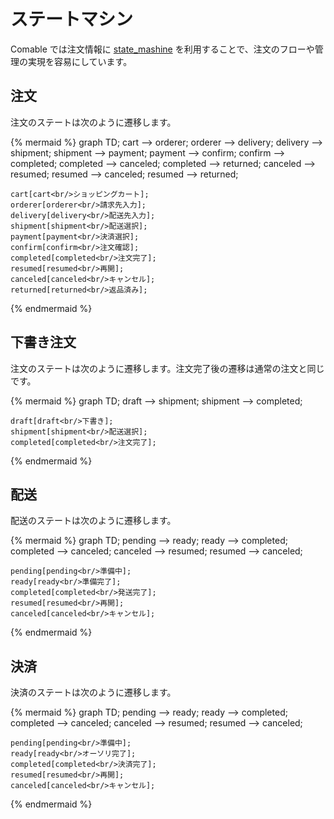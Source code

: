 # ステートマシン

Comable では注文情報に [state_mashine](https://github.com/pluginaweek/state_machine) を利用することで、注文のフローや管理の実現を容易にしています。

## 注文

注文のステートは次のように遷移します。

{% mermaid %}
graph TD;
    cart --> orderer;
    orderer --> delivery;
    delivery --> shipment;
    shipment --> payment;
    payment --> confirm;
    confirm --> completed;
    completed --> canceled;
    completed --> returned;
    canceled --> resumed;
    resumed --> canceled;
    resumed --> returned;

    cart[cart<br/>ショッピングカート];
    orderer[orderer<br/>請求先入力];
    delivery[delivery<br/>配送先入力];
    shipment[shipment<br/>配送選択];
    payment[payment<br/>決済選択];
    confirm[confirm<br/>注文確認];
    completed[completed<br/>注文完了];
    resumed[resumed<br/>再開];
    canceled[canceled<br/>キャンセル];
    returned[returned<br/>返品済み];
{% endmermaid %}

## 下書き注文

注文のステートは次のように遷移します。注文完了後の遷移は通常の注文と同じです。

{% mermaid %}
graph TD;
    draft --> shipment;
    shipment --> completed;

    draft[draft<br/>下書き];
    shipment[shipment<br/>配送選択];
    completed[completed<br/>注文完了];
{% endmermaid %}

## 配送

配送のステートは次のように遷移します。

{% mermaid %}
graph TD;
    pending --> ready;
    ready --> completed;
    completed --> canceled;
    canceled --> resumed;
    resumed --> canceled;

    pending[pending<br/>準備中];
    ready[ready<br/>準備完了];
    completed[completed<br/>発送完了];
    resumed[resumed<br/>再開];
    canceled[canceled<br/>キャンセル];
{% endmermaid %}

## 決済

決済のステートは次のように遷移します。

{% mermaid %}
graph TD;
    pending --> ready;
    ready --> completed;
    completed --> canceled;
    canceled --> resumed;
    resumed --> canceled;

    pending[pending<br/>準備中];
    ready[ready<br/>オーソリ完了];
    completed[completed<br/>決済完了];
    resumed[resumed<br/>再開];
    canceled[canceled<br/>キャンセル];
{% endmermaid %}
